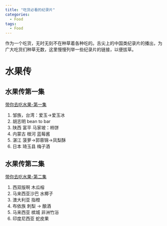 ```yaml
---
title: "吃货必看的纪录片"
categories:
  - Food
tags:
  - Food
---
```


作为一个吃货，无时无刻不在种草着各种吃的。舌尖上的中国类纪录片的播出，为广大吃货们种草无数，这里慢慢列举一些纪录片的链接，以便拔草。

# 水果传
## 水果传第一集
[带你去吃水果-第一集](https://www.bilibili.com/bangumi/play/ep173365)
> 
1. 邹族，台湾：爱玉->爱玉冰
2. 胡志明 bean to bar
3. 陕西 富平 马家坡：柿饼 
4. 内蒙古 根河 蓝莓酱
5. 湛江 菠萝->郭蓉锦->凤梨酥
6. 日本 琦玉县 梅子酒

## 水果传第二集
[带你去吃水果-第二集](https://www.bilibili.com/bangumi/play/ep184645)
> 
1. 西双版啊 木瓜榕
2. 马来西亚沙巴 水椰子
3. 澳大利亚 指橙
4. 布依族 刺梨 -> 酿酒
5. 马来西亚 槟城 非洲竹浴
6. 印度尼西亚 蛇皮果